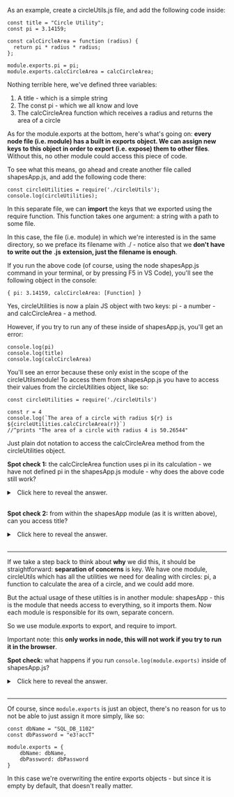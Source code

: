 

As an example, create a circleUtils.js file, and add the following code inside:
```
const title = "Circle Utility";
const pi = 3.14159;

const calcCircleArea = function (radius) {
  return pi * radius * radius;
};

module.exports.pi = pi;
module.exports.calcCircleArea = calcCircleArea;
```
  

Nothing terrible here, we've defined three variables:

1.  A title - which is a simple string
2.  The const pi - which we all know and love
3.  The calcCircleArea function which receives a radius and returns the area of a circle

  

As for the module.exports at the bottom, here's what's going on: **every node file (i.e. module) has a built in** **exports** **object. We can assign new keys to this object in order to export (i.e. expose) them to other files**. Without this, no other module could access this piece of code.

  

To see what this means, go ahead and create another file called shapesApp.js, and add the following code there:
```
const circleUtilities = require('./circleUtils');
console.log(circleUtilities);
```
  

In this separate file, we can **import** the keys that we exported using the require function. This function takes one argument: a string with a path to some file.

  

In this case, the file (i.e. module) in which we're interested is in the same directory, so we preface its filename with ./ - notice also that we **don't have to write out the** **.js** **extension, just the filename is enough**.

  

If you run the above code (of course, using the node shapesApp.js command in your terminal, or by pressing F5 in VS Code), you'll see the following object in the console:

  
```
{ pi: 3.14159, calcCircleArea: [Function] }
```
  

Yes, circleUtilities is now a plain JS object with two keys: pi - a number - and calcCircleArea - a method.

  

However, if you try to run any of these inside of shapesApp.js, you'll get an error:
```
console.log(pi)
console.log(title)
console.log(calcCircleArea)
```
  

You'll see an error because these only exist in the scope of the circleUtilsmodule! To access them from shapesApp.js you have to access their values from the circleUtilities object, like so:

  
```
const circleUtilities = require('./circleUtils')

const r = 4
console.log(`The area of a circle with radius ${r} is ${circleUtilities.calcCircleArea(r)}`)
//^prints "The area of a circle with radius 4 is 50.26544"
```
  

Just plain dot notation to access the calcCircleArea method from the circleUtilities object.

  

**Spot check 1:** the calcCircleArea function uses pi in its calculation - we have not defined pi in the shapesApp.js module - why does the above code still work?

<details><summary>
  Click here to reveal the answer.
</summary>

Closure! Inside the circleUtils file - which again, is a module - the calcCircleArea function accesses pi. Since this is _a function accessing an external function's variables_ - we have closure! The value of pi is kept from within the calcCircleArea function.

</details>

</br>


  

**Spot check 2:** from within the shapesApp module (as it is written above), can you access title?

<details><summary>
  Click here to reveal the answer.
</summary>

Nope, because we did not **export** it from the circleUtils module.

</details>

</br>


  

  

----------

  

If we take a step back to think about **why** we did this, it should be straightforward: **separation of concerns** is key. We have one module, circleUtils which has all the utilities we need for dealing with circles: pi, a function to calculate the area of a circle, and we could add more.

  

But the actual usage of these utilties is in another module: shapesApp - this is the module that needs access to everything, so it imports them. Now each module is responsible for its own, separate concern.

  

So we use module.exports to export, and require to import.

Important note: this **only works in node, this will not work if you try to run it in the browser**.

  

**Spot check:** what happens if you run `console.log(module.exports)` inside of shapesApp.js?

<details><summary>
  Click here to reveal the answer.
</summary>

You should see an empty object, because you haven't assigned anything to it!

</details>

</br>



  

  

----------

  

Of course, since `module.exports` is just an object, there's no reason for us to not be able to just assign it more simply, like so:

  
```
const dbName = "SQL_DB_1102"
const dbPassword = "e3!accT"

module.exports = {
    dbName: dbName,
    dbPassword: dbPassword
}
```
  

In this case we're overwriting the entire exports objects - but since it is empty by default, that doesn't really matter.